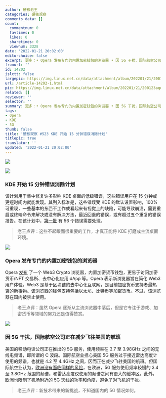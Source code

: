 ```yaml
---
author: 硬核老王
categories: 硬核观察
comments_data: []
count:
  commentnum: 0
  favtimes: 0
  likes: 0
  sharetimes: 0
  viewnum: 3328
date: '2022-01-21 20:02:00'
editorchoice: false
excerpt: 更多：• Opera 发布专门的内置加密钱包的浏览器 • 因 5G 干扰，国际航空公司正在减少飞往美国的航班
fromurl: ''
id: 14202
islctt: false
largepic: https://img.linux.net.cn/data/attachment/album/202201/21/200123aqdmdmq56dr0rdbk.jpg
url: /article-14202-1.html
pic: https://img.linux.net.cn/data/attachment/album/202201/21/200123aqdmdmq56dr0rdbk.jpg.thumb.jpg
related: []
reviewer: ''
selector: ''
summary: 更多：• Opera 发布专门的内置加密钱包的浏览器 • 因 5G 干扰，国际航空公司正在减少飞往美国的航班
tags:
- Opera
- KDE
- 5G
thumb: false
title: '硬核观察 #523 KDE 开始 15 分钟错误消除计划'
titlepic: true
translator: ''
updated: '2022-01-21 20:02:00'
---
```


![](/data/attachment/album/202201/21/200123aqdmdmq56dr0rdbk.jpg)


![](/data/attachment/album/202201/21/200138skdw97vuwk4k9haw.jpg)


### KDE 开始 15 分钟错误消除计划


该计划用于集中修复许多影响 KDE 桌面的低级错误，这些错误用户在 15 分钟或更短时间内就能发现。其列入标准是，这些错误受 KDE 的默认设置影响，100% 可重现，一些基本的东西不工作或看起来有视觉上的缺陷，可能导致崩溃，需要重启或终端命令来解决或没有解决方法，最近回退的错误，或有超过五个重复的错误报告。在该计划中，[第一批](https://pointieststick.com/2022/01/18/the-15-minute-bug-initiative/) 有 56 个错误需要处理。



> 
> 老王点评：这些不起眼而很重要的工作，才真正能将 KDE 打磨成主流桌面环境。
> 
> 
> 


![](/data/attachment/album/202201/21/200147a4g90jg5jcm57jg5.jpg)


### Opera 发布专门的内置加密钱包的浏览器


Opera [发布](https://blogs.opera.com/crypto/2022/01/opera-crypto-browser-project-web3) 了一个 Web3 Crypto 浏览器，内置加密货币钱包，更易于访问加密货币/NFT 交易所、去中心化应用 dApp 等。Opera 表示新浏览器旨在简化 Web3 用户体验。Web3 是基于区块链的去中心化互联网，是目前加密货币支持者最热衷的新事物。该浏览器的钱包支持包括以太坊、比特币等加密货币。不过，该浏览器在国内被禁止使用。



> 
> 老王点评：虽然 Opera 逐渐从主流浏览器中落后，但是它专注于游戏、加密货币等领域的努力还是值得赞赏。
> 
> 
> 


![](/data/attachment/album/202201/21/200205gkulz1i9bkkw9u94.jpg)


### 因 5G 干扰，国际航空公司正在减少飞往美国的航班


美国的移动电话公司正在推出的 5G 服务，使用频率在 3.7 至 3.98GHz 之间的无线电频谱，即所谓的 C 波段。国际航空业担心美国 5G 服务过于接近雷达高度计使用的频谱，也就是 4.2 至 4.4GHz 之间，因而正在减少飞往美国的航班。但国际航空业认为，[欧洲没有面临同样的风险](https://edition.cnn.com/2022/01/19/business/5g-aviation-safety-europe/index.html)，在欧洲，5G 服务使用频率较慢的 3.4 至 3.8GHz 范围的频谱，和雷达高度仪使用的频谱之间有更大的缓冲区。此外，欧洲也限制了机场附近的 5G 天线的功率和角度，避免了对飞机的干扰。



> 
> 老王点评：新技术带来的新挑战，不知道国内的 5G 情况如何。
> 
> 
>